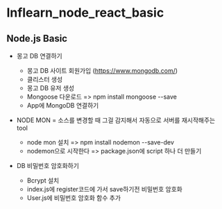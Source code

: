 # Inflearn_node_react_basic
## Node.js Basic
- 몽고 DB 연결하기
  - 몽고 DB 사이트 회원가입 (https://www.mongodb.com/)
  - 클리스터 생성
  - 몽고 DB 유저 생성
  - Mongoose 다운로드 => npm install mongoose --save
  - App에 MongoDB 연결하기

- NODE MON = 소스를 변경할 때 그걸 감지해서 자동으로 서버를 재시작해주는 tool
  - node mon 설치 => npm install nodemon --save-dev
  - nodemon으로 시작한다 => package.json에 script 하나 더 만들기

- DB 비밀번호 암호화하기
  - Bcrypt 설치
  - index.js에 register코드에 가서 save하기전 비밀번호 암호화
  - User.js에 비밀번호 암호화 함수 추가
